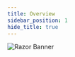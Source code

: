 ```yaml
---
title: Overview
sidebar_position: 1
hide_title: true
---
```


![Razor Banner](/img/docs/razor/razor-banner.webp)

